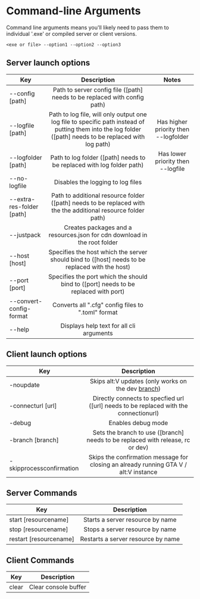 # Command-line Arguments

Command line arguments means you'll likely need to pass them to individual '.exe' or compiled server or client versions.

`<exe or file> --option1 --option2 --option3`

## Server launch options

| Key   |             Description            |             Notes                 |
| ------ | :-------------------------------: | :-------------------------------: |
|   --config [path]             |   Path to server config file ([path] needs to be replaced with config path)   |   |
|   --logfile [path]            |   Path to log file, will only output one log file to specific path instead of putting them into the log folder ([path] needs to be replaced with log path)         |   Has higher priority then --logfolder   |
|   --logfolder [path]          |   Path to log folder ([path] needs to be replaced with log folder path)   |   	Has lower priority then --logfile   |
|   --no-logfile                |   Disables the logging to log files   |   |
|   --extra-res-folder [path]   |   Path to additional resource folder ([path] needs to be replaced with the the additional resource folder path)   |   |
|   --justpack                  |   Creates packages and a resources.json for cdn download in the root folder   |   |
|   --host [host]               |   Specifies the host which the server should bind to ([host] needs to be replaced with the host)   |   |
|   --port [port]               |   Specifies the port which the should bind to ([port] needs to be replaced with port)   |   |
|   --convert-config-format     |   Converts all ".cfg" config files to ".toml" format   |   |
|   --help                      |   Displays help text for all cli arguments    |   |

## Client launch options

| Key       |             Description           |
| ------    | :-------------------------------: |
|   -noupdate                 |   Skips alt:V updates (only works on the dev [branch](https://docs.altv.mp/articles/branches.html#dev-development)) |
|   -connecturl [url]         |   Directly connects to specfied url ([url] needs to be replaced with the connectionurl)   |
|   -debug                    |   Enables debug mode   |
|   -branch [branch]          |   Sets the branch to use ([branch] needs to be replaced with release, rc or dev)   |
|   -skipprocessconfirmation  |   Skips the confirmation message for closing an already running GTA V / alt:V instance   |

## Server Commands

| Key       |             Description           |
| ------    | :-------------------------------: |
|   start [resourcename]    |   Starts a server resource by name    |
|   stop [resourcename]     |   Stops a server resource by name     |
|   restart [resourcename]  |   Restarts a server resource by name  |

## Client Commands

| Key       |             Description           |
| ------    | :-------------------------------: |
| clear     |   Clear console buffer            |
